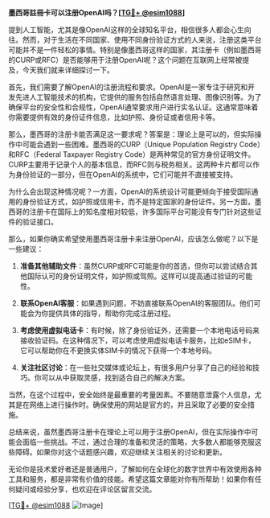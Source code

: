 **墨西哥註冊卡可以注册OpenAI吗？[[TG💪+ @esim1088](https://t.me/s/esim1088)]**

提到人工智能，尤其是像OpenAI这样的全球知名平台，相信很多人都会心生向往。然而，对于生活在不同国家、使用不同身份验证方式的人来说，注册这类平台可能并不是一件轻松的事情。特别是像墨西哥这样的国家，其注册卡（例如墨西哥的CURP或RFC）是否能够用于注册OpenAI呢？这个问题在互联网上经常被提及，今天我们就来详细探讨一下。

首先，我们需要了解OpenAI的注册流程和要求。OpenAI是一家专注于研究和开发先进人工智能技术的机构，它提供的服务包括自然语言处理、图像识别等。为了确保平台的安全性和合规性，OpenAI通常要求用户进行实名认证。这通常意味着你需要提供有效的身份证件信息，比如护照、身份证或者信用卡等。

那么，墨西哥的注册卡能否满足这一要求呢？答案是：理论上是可以的，但实际操作中可能会遇到一些困难。墨西哥的CURP（Unique Population Registry Code）和RFC（Federal Taxpayer Registry Code）是两种常见的官方身份证明文件。CURP主要用于记录个人的基本信息，而RFC则与税务相关。这两种卡片都可以作为身份验证的一部分，但在OpenAI的系统中，它们可能并不直接被支持。

为什么会出现这种情况呢？一方面，OpenAI的系统设计可能更倾向于接受国际通用的身份验证方式，如护照或信用卡，而不是特定国家的身份证件。另一方面，墨西哥的注册卡在国际上的知名度相对较低，许多国际平台可能没有专门针对这些证件的验证接口。

那么，如果你确实希望使用墨西哥注册卡来注册OpenAI，应该怎么做呢？以下是一些建议：

1. **准备其他辅助文件**：虽然CURP或RFC可能是你的首选，但你可以尝试结合其他国际认可的身份证明文件，如护照或驾照。这样可以提高通过验证的可能性。

2. **联系OpenAI客服**：如果遇到问题，不妨直接联系OpenAI的客服团队。他们可能会为你提供具体的指导，帮助你完成注册过程。

3. **考虑使用虚拟电话卡**：有时候，除了身份验证外，还需要一个本地电话号码来接收验证码。在这种情况下，可以考虑使用虚拟电话卡服务，比如eSIM卡，它可以帮助你在不更换实体SIM卡的情况下获得一个本地号码。

4. **关注社区讨论**：在一些社交媒体或论坛上，有很多用户分享了自己的经验和技巧。你可以从中获取灵感，找到适合自己的解决方案。

当然，在这个过程中，安全始终是最重要的考量因素。不要随意泄露个人信息，尤其是在网络上进行操作时。确保使用的网站是官方的，并且采取了必要的安全措施。

总结来说，虽然墨西哥注册卡在理论上可以用于注册OpenAI，但在实际操作中可能会面临一些挑战。不过，通过合理的准备和灵活的策略，大多数人都能够克服这些障碍。如果你对这个话题感兴趣，欢迎继续关注相关的讨论和更新。

无论你是技术爱好者还是普通用户，了解如何在全球化的数字世界中有效使用各种工具和服务，都是非常有价值的技能。希望这篇文章能对你有所帮助！如果你有任何疑问或经验分享，也欢迎在评论区留言交流。

[[TG💪+ @esim1088](https://t.me/s/esim1088) ![Image](https://i.postimg.cc/4NQfJmqS/Snipaste-2025-05-13-00-14-12.png)]